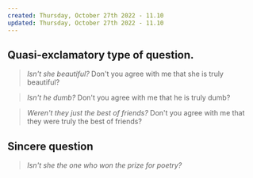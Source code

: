 ```yaml
---
created: Thursday, October 27th 2022 - 11.10
updated: Thursday, October 27th 2022 - 11.10
---
```


Quasi-exclamatory type of question.
---
>_Isn't she beautiful?_
>Don't you agree with me that she is truly beautiful?  

>_Isn't he dumb?_
>Don't you agree with me that he is truly dumb?  

>_Weren't they just the best of friends?_
>Don't you agree with me that they were truly the best of friends?  

Sincere question
---  
>_Isn't she the one who won the prize for poetry?_